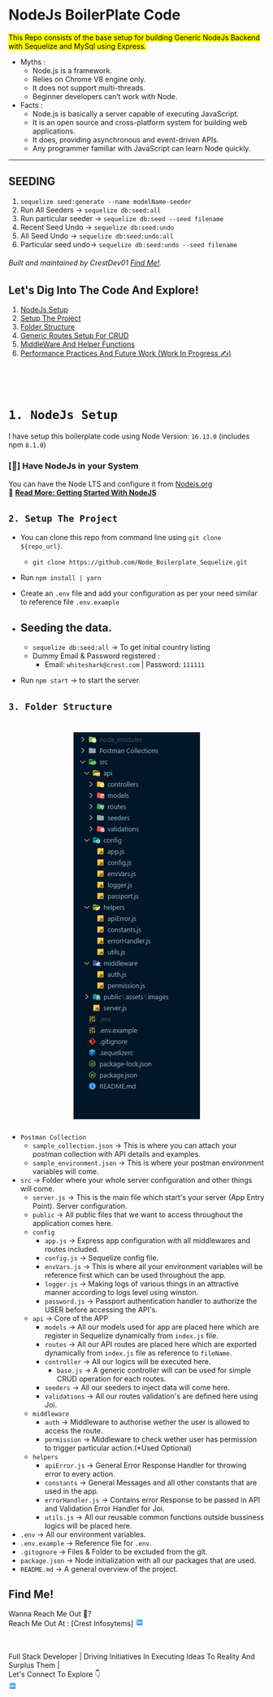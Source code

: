 # NodeJs BoilerPlate Code

<mark>This Repo consists of the base setup for building Generic NodeJs Backend with Sequelize and MySql using Express.</mark>

- Myths :
  - Node.js is a framework.
  - Relies on Chrome V8 engine only.
  - It does not support multi-threads.
  - Beginner developers can’t work with Node.
- Facts :
  - Node.js is basically a server capable of executing JavaScript.
  - It is an open source and cross-platform system for building web applications.
  - It does, providing asynchronous and event-driven APIs.
  - Any programmer familiar with JavaScript can learn Node quickly.

<hr/>

## SEEDING

1. `sequelize seed:generate --name modelName-seeder`
2. Run All Seeders -> `sequelize db:seed:all`
3. Run particular seeder -> `sequelize db:seed --seed filename`
4. Recent Seed Undo -> `sequelize db:seed:undo`
5. All Seed Undo -> `sequelize db:seed:undo:all`
6. Particular seed undo-> `sequelize db:seed:undo --seed filename`

###### Built and maintained by CrestDev01 [Find Me!](#find-me).

## Let's Dig Into The Code And Explore!

1. [NodeJs Setup](#1-nodejs-setup)
2. [Setup The Project](#2-setup-the-project)
3. [Folder Structure](#3-folder-structure)
4. [Generic Routes Setup For CRUD](#4-generic-routes-setup-for-crud)
5. [MiddleWare And Helper Functions](#5-middlewares-and-helper-functions)
6. [Performance Practices And Future Work (Work In Progress️ ✍️)](#6-performance-practices-and-future-work)

<br/><br/>

# `1. NodeJs Setup`

I have setup this boilerplate code using Node Version: `16.13.0` (includes npm `8.1.0`)<br/>

### [📝] Have NodeJs in your System

You can have the Node LTS and configure it from [Nodejs.org](https://nodejs.org/en/download/)<br/>
🔗 [**Read More: Getting Started With NodeJS**](https://medium.com/@erickcodes/getting-started-with-node-js-84972881508b)

## `2. Setup The Project`

- You can clone this repo from command line using `git clone ${repo_url}`.

  - `git clone https://github.com/Node_Boilerplate_Sequelize.git`

- Run `npm install | yarn`
- Create an `.env` file and add your configuration as per your need similar to reference file `.env.example`
- ## Seeding the data.
  - `sequelize db:seed:all` -> To get initial country listing
  - Dummy Email & Password registered :
    - Email: `whiteshark@crest.com` | Password: `111111`
- Run `npm start` -> to start the server.

## `3. Folder Structure`

<h1 align="center">
  <img src="src/public/assets/images/folderstructure.png" alt="Folder Structure"/>
</h1>

- `Postman Collection`
  - `sample_collection.json` -> This is where you can attach your postman collection with API details and examples.
  - `sample_environment.json` -> This is where your postman environment variables will come.
- `src` -> Folder where your whole server configuration and other things will come.
  - `server.js` -> This is the main file which start's your server (App Entry Point). Server configuration.
  - `public` -> All public files that we want to access throughout the application comes here.
  - `config`
    - `app.js` -> Express app configuration with all middlewares and routes included.
    - `config.js` -> Sequelize config file.
    - `envVars.js` -> This is where all your environment variables will be reference first which can be used throughout the app.
    - `logger.js` -> Making logs of various things in an attractive manner according to logs level using winston.
    - `password.js` -> Passport authentication handler to authorize the USER before accessing the API's.
  - `api` -> Core of the APP
    - `models` -> All our models used for app are placed here which are register in Sequelize dynamically from `index.js` file.
    - `routes` -> All our API routes are placed here which are exported dynamically from `index.js` file as reference to `fileName`.
    - `controller` -> All our logics will be executed here.
      - `base.js` -> A generic controller will can be used for simple CRUD operation for each routes.
    - `seeders` -> All our seeders to inject data will come here.
    - `validations` -> All our routes validation's are defined here using Joi.
  - `middleware`
    - `auth` -> Middleware to authorise wether the user is allowed to access the route.
    - `permission` -> Middleware to check wether user has permission to trigger particular action.(\*Used Optional)
  - `helpers`
    - `apiError.js` -> General Error Response Handler for throwing error to every action.
    - `constants` -> General Messages and all other constants that are used in the app.
    - `errorHandler.js` -> Contains error Response to be passed in API and Validation Error Handler for Joi.
    - `utils.js` -> All our reusable common functions outside bussiness logics will be placed here.
- `.env` -> All our environment variables.
- `.env.example` -> Reference file for `.env`.
- `.gitognore` -> Files & Folder to be excluded from the git.
- `package.json` -> Node initialization with all our packages that are used.
- `README.md` -> A general overview of the project.

## Find Me!

Wanna Reach Me Out 📌?<br/>
Reach Me Out At :
[Crest Infosytems]
<a href="https://www.linkedin.com/company/crest-infosystems-pvt-ltd/"><img src="src/public/assets/images/linkedin.svg" width="16" height="16"></img></a>

<!-- <a href="https://whitelioninfosystems.com/employee/606d5c041c705034c8f53878"><img src="src/public/assets/images/portfolio.png" width="16" height="16"></img></a> -->
<br/>
<br/>
Full Stack Developer | Driving Initiatives In Executing Ideas To Reality And Surplus Them |<br/>
Let's Connect To Explore 👇<br />
<a href="https://www.linkedin.com/company/crest-infosystems-pvt-ltd/"><img src="src/public/assets/images/linkedin.svg" width="16" height="16"></img></a>

<!-- <a href="https://whitelioninfosystems.com/employee/606d5c041c705034c8f53878"><img src="src/public/assets/images/portfolio.png" width="16" height="16"></img></a> -->

